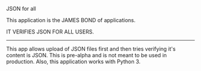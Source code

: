 JSON for all

This application is the JAMES BOND of applications. 

IT VERIFIES JSON FOR ALL USERS.

-----------------------------------------


This app allows upload of JSON files first and then tries verifying it's content is JSON.
This is pre-alpha and is not meant to be used in production.
Also, this application works with Python 3.
